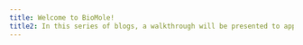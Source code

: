 ```yaml
---
title: Welcome to BioMole!
title2: In this series of blogs, a walkthrough will be presented to appreciate the role of these biological moles that improve our health by informing us beforehand. In terms of disease evolution, therapy response and possible outcomes, these biomoles are critical and play crucial role in biomdedical settings. 
---
```

